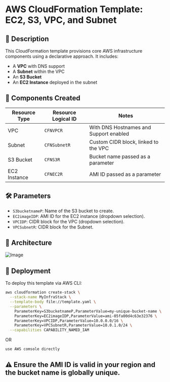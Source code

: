 # AWS CloudFormation Template: EC2, S3, VPC, and Subnet

## 📌 Description

This CloudFormation template provisions core AWS infrastructure components using a declarative approach. It includes:

- A **VPC** with DNS support
- A **Subnet** within the VPC
- An **S3 Bucket**
- An **EC2 Instance** deployed in the subnet

## 🧩 Components Created

| Resource Type     | Resource Logical ID | Notes                                      |
|-------------------|---------------------|--------------------------------------------|
| VPC               | `CFNVPCR`           | With DNS Hostnames and Support enabled     |
| Subnet            | `CFNSubnetR`        | Custom CIDR block, linked to the VPC       |
| S3 Bucket         | `CFNS3R`            | Bucket name passed as a parameter          |
| EC2 Instance      | `CFNEC2R`           | AMI ID passed as a parameter               |

## 🛠️ Parameters

- `S3bucketnameP`: Name of the S3 bucket to create.
- `EC2imageIDP`: AMI ID for the EC2 instance (dropdown selection).
- `VPCIDP`: CIDR block for the VPC (dropdown selection).
- `VPCSubnetR`: CIDR block for the Subnet.

## 🧱 Architecture

![Image](https://github.com/user-attachments/assets/7e755ecf-ba6f-40ad-90f0-e4de2b33dda2)

## 🚀 Deployment

To deploy this template via AWS CLI:

```bash
aws cloudformation create-stack \
  --stack-name MyInfraStack \
  --template-body file://template.yaml \
  --parameters \
    ParameterKey=S3bucketnameP,ParameterValue=my-unique-bucket-name \
    ParameterKey=EC2imageIDP,ParameterValue=ami-05fa00d4c63e32376 \
    ParameterKey=VPCIDP,ParameterValue=10.0.0.0/16 \
    ParameterKey=VPCSubnetR,ParameterValue=10.0.1.0/24 \
  --capabilities CAPABILITY_NAMED_IAM
```

OR

```
use AWS comsole directly
```

## ⚠️ Ensure the AMI ID is valid in your region and the bucket name is globally unique.
